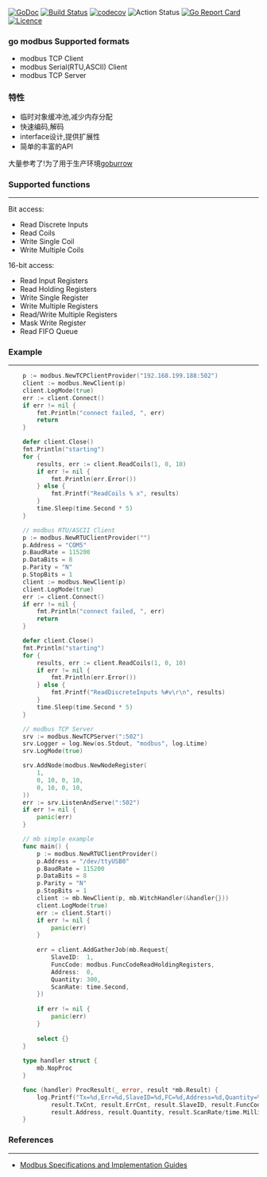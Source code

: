 [![GoDoc](https://godoc.org/github.com/thinkgos/gomodbus?status.svg)](https://godoc.org/github.com/thinkgos/gomodbus)
[![Build Status](https://www.travis-ci.org/thinkgos/gomodbus.svg?branch=master)](https://www.travis-ci.org/thinkgos/gomodbus)
[![codecov](https://codecov.io/gh/thinkgos/gomodbus/branch/master/graph/badge.svg)](https://codecov.io/gh/thinkgos/gomodbus)
![Action Status](https://github.com/thinkgos/gomodbus/workflows/Go/badge.svg)
[![Go Report Card](https://goreportcard.com/badge/github.com/thinkgos/gomodbus)](https://goreportcard.com/report/github.com/thinkgos/gomodbus)
[![Licence](https://img.shields.io/github/license/thinkgos/gomodbus)](https://raw.githubusercontent.com/thinkgos/gomodbus/master/LICENSE)


### go modbus Supported formats

- modbus TCP Client
- modbus Serial(RTU,ASCII) Client
- modbus TCP Server

### 特性

- 临时对象缓冲池,减少内存分配
- 快速编码,解码
- interface设计,提供扩展性
- 简单的丰富的API

大量参考了!为了用于生产环境[goburrow](https://github.com/goburrow/modbus)

### Supported functions

---

Bit access:
*   Read Discrete Inputs
*   Read Coils
*   Write Single Coil
*   Write Multiple Coils

16-bit access:
*   Read Input Registers
*   Read Holding Registers
*   Write Single Register
*   Write Multiple Registers
*   Read/Write Multiple Registers
*   Mask Write Register
*   Read FIFO Queue

### Example

---

```go
	p := modbus.NewTCPClientProvider("192.168.199.188:502")
	client := modbus.NewClient(p)
	client.LogMode(true)
	err := client.Connect()
	if err != nil {
		fmt.Println("connect failed, ", err)
		return
	}

	defer client.Close()
    fmt.Println("starting")
	for {
		results, err := client.ReadCoils(1, 0, 10)
		if err != nil {
			fmt.Println(err.Error())
		} else {
			fmt.Printf("ReadCoils % x", results)
		}
		time.Sleep(time.Second * 5)
	}
```

```go
    // modbus RTU/ASCII Client
    p := modbus.NewRTUClientProvider("")
    p.Address = "COM5"
    p.BaudRate = 115200
	p.DataBits = 8
	p.Parity = "N"
	p.StopBits = 1
	client := modbus.NewClient(p)
	client.LogMode(true)
	err := client.Connect()
	if err != nil {
		fmt.Println("connect failed, ", err)
		return
	}

	defer client.Close()
    fmt.Println("starting")
	for {
		results, err := client.ReadCoils(1, 0, 10)
		if err != nil {
			fmt.Println(err.Error())
		} else {
			fmt.Printf("ReadDiscreteInputs %#v\r\n", results)
		}
		time.Sleep(time.Second * 5)
	}
```

```go
    // modbus TCP Server
	srv := modbus.NewTCPServer(":502")
	srv.Logger = log.New(os.Stdout, "modbus", log.Ltime)
	srv.LogMode(true)

	srv.AddNode(modbus.NewNodeRegister(
		1,
		0, 10, 0, 10, 
		0, 10, 0, 10,
	))
	err := srv.ListenAndServe(":502")
	if err != nil {
		panic(err)
	}
```

```go
    // mb simple example
    func main() {
        p := modbus.NewRTUClientProvider()
        p.Address = "/dev/ttyUSB0"
        p.BaudRate = 115200
        p.DataBits = 8
        p.Parity = "N"
        p.StopBits = 1
        client := mb.NewClient(p, mb.WitchHandler(&handler{}))
        client.LogMode(true)
        err := client.Start()
        if err != nil {
            panic(err)
        }
    
        err = client.AddGatherJob(mb.Request{
            SlaveID:  1,
            FuncCode: modbus.FuncCodeReadHoldingRegisters,
            Address:  0,
            Quantity: 300,
            ScanRate: time.Second,
        })
    
        if err != nil {
            panic(err)
        }
    
        select {}
    }
    
    type handler struct {
	    mb.NopProc
    }

    func (handler) ProcResult(_ error, result *mb.Result) {
        log.Printf("Tx=%d,Err=%d,SlaveID=%d,FC=%d,Address=%d,Quantity=%d,SR=%dms",
            result.TxCnt, result.ErrCnt, result.SlaveID, result.FuncCode,
            result.Address, result.Quantity, result.ScanRate/time.Millisecond)
    }
```

### References

---

-   [Modbus Specifications and Implementation Guides](http://www.modbus.org/specs.php)
